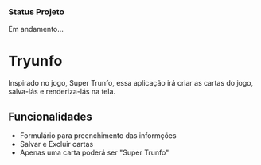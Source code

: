 ### Status Projeto

Em andamento...
# Tryunfo

Inspirado no jogo, Super Trunfo, essa aplicação irá criar as cartas do jogo, salva-lás
e renderiza-lás na tela.
## Funcionalidades

- Formulário para preenchimento das informções
- Salvar e Excluir cartas
- Apenas uma carta poderá ser "Super Trunfo"


